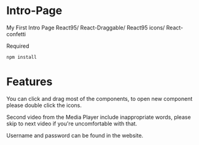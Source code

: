 # Intro-Page

My First Intro Page
React95/ React-Draggable/ React95 icons/ React-confetti

Required
```bash
npm install
```

# Features
You can click and drag most of the components, to open new component please double click the icons.

Second video from the Media Player include inappropriate words, please skip to next video if you're uncomfortable with that.

Username and password can be found in the website.
